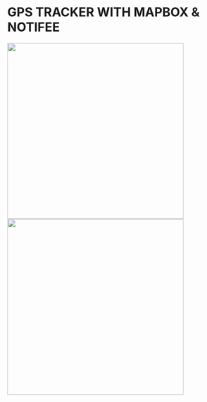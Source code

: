 # GPS TRACKER WITH MAPBOX & NOTIFEE

<img src="https://user-images.githubusercontent.com/49223890/196043459-b68f4437-51bc-4249-b21b-9ed13e1142d5.jpeg" height="400" /> <img src="https://user-images.githubusercontent.com/49223890/196043455-5b2c8742-2a0b-45ac-9768-93e7b4f5abde.jpeg" height="400" />  

